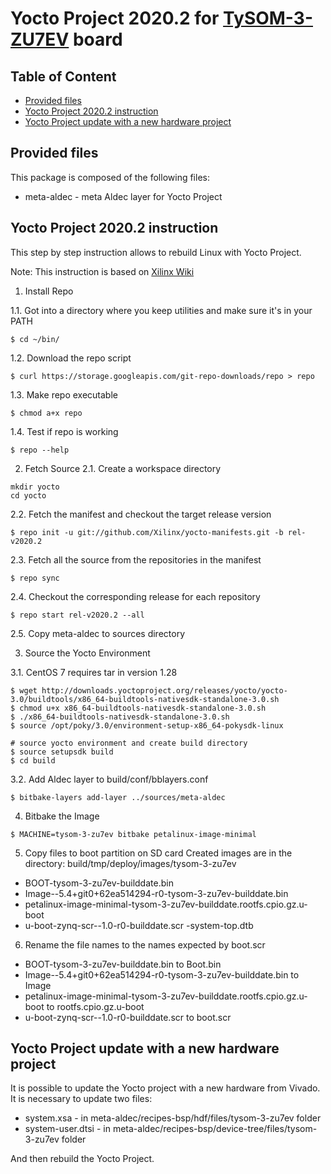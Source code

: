 # Yocto Project 2020.2 for [TySOM-3-ZU7EV](https://www.aldec.com/en/products/emulation/tysom_boards/zynq_ultrascale_mpsoc/tysom_3_zu7ev) board

## Table of Content
- [Provided files](#provided_files)
- [Yocto Project 2020.2 instruction](#yocto_instruction)
- [Yocto Project update with a new hardware project](#yocto_update)

<a name="provided_files"/>

## Provided files

This package is composed of the following files:
- meta-aldec - meta Aldec layer for Yocto Project

<a name="yocto_instruction"/>

## Yocto Project 2020.2 instruction

This step by step instruction allows to rebuild Linux with Yocto Project.

Note: This instruction is based on [Xilinx Wiki](https://xilinx-wiki.atlassian.net/wiki/spaces/A/pages/18841862/Install+and+Build+with+Xilinx+Yocto)

1. Install Repo

1.1. Got into a directory where you keep utilities and make sure it's in your PATH
```
$ cd ~/bin/
```

1.2. Download the repo script
```
$ curl https://storage.googleapis.com/git-repo-downloads/repo > repo
```

1.3. Make repo executable
```
$ chmod a+x repo
```

1.4. Test if repo is working
```
$ repo --help
```

2. Fetch Source
2.1. Create a workspace directory
```
mkdir yocto
cd yocto
```

2.2. Fetch the manifest and checkout the target release version
```
$ repo init -u git://github.com/Xilinx/yocto-manifests.git -b rel-v2020.2
```

2.3. Fetch all the source from the repositories in the manifest
```
$ repo sync
```

2.4. Checkout the corresponding release for each repository
```
$ repo start rel-v2020.2 --all
```

2.5. Copy meta-aldec to sources directory

3. Source the Yocto Environment

3.1. CentOS 7 requires tar in version 1.28
```
$ wget http://downloads.yoctoproject.org/releases/yocto/yocto-3.0/buildtools/x86_64-buildtools-nativesdk-standalone-3.0.sh
$ chmod u+x x86_64-buildtools-nativesdk-standalone-3.0.sh
$ ./x86_64-buildtools-nativesdk-standalone-3.0.sh
$ source /opt/poky/3.0/environment-setup-x86_64-pokysdk-linux

# source yocto environment and create build directory
$ source setupsdk build
$ cd build
```

3.2. Add Aldec layer to build/conf/bblayers.conf
```
$ bitbake-layers add-layer ../sources/meta-aldec
```

4. Bitbake the Image
```
$ MACHINE=tysom-3-zu7ev bitbake petalinux-image-minimal
```

5. Copy files to boot partition on SD card
Created images are in the directory: build/tmp/deploy/images/tysom-3-zu7ev
- BOOT-tysom-3-zu7ev-builddate.bin
- Image--5.4+git0+62ea514294-r0-tysom-3-zu7ev-builddate.bin
- petalinux-image-minimal-tysom-3-zu7ev-builddate.rootfs.cpio.gz.u-boot
- u-boot-zynq-scr--1.0-r0-builddate.scr
-system-top.dtb

6. Rename the file names to the names expected by boot.scr
- BOOT-tysom-3-zu7ev-builddate.bin    to    Boot.bin
- Image--5.4+git0+62ea514294-r0-tysom-3-zu7ev-builddate.bin    to    Image
- petalinux-image-minimal-tysom-3-zu7ev-builddate.rootfs.cpio.gz.u-boot    to    rootfs.cpio.gz.u-boot
- u-boot-zynq-scr--1.0-r0-builddate.scr   to    boot.scr

<a name="yocto_update"/>

## Yocto Project update with a new hardware project

It is possible to update the Yocto project with a new hardware from Vivado.
It is necessary to update two files:
- system.xsa - in meta-aldec/recipes-bsp/hdf/files/tysom-3-zu7ev folder
- system-user.dtsi - in meta-aldec/recipes-bsp/device-tree/files/tysom-3-zu7ev folder

And then rebuild the Yocto Project.
